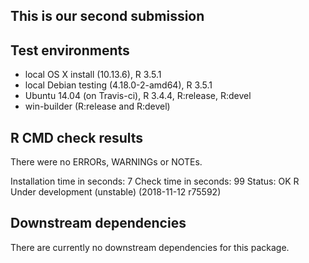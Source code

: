 ## This is our second submission


## Test environments

* local OS X install (10.13.6), R 3.5.1
* local Debian testing (4.18.0-2-amd64), R 3.5.1
* Ubuntu 14.04 (on Travis-ci), R 3.4.4, R:release, R:devel
* win-builder (R:release and R:devel)


## R CMD check results

There were no ERRORs, WARNINGs or NOTEs.

Installation time in seconds: 7
Check time in seconds: 99
Status: OK
R Under development (unstable) (2018-11-12 r75592)


## Downstream dependencies

There are currently no downstream dependencies for this package.
